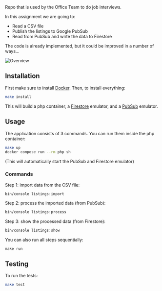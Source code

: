 Repo that is used by the Office Team to do job interviews.

In this assignment we are going to:
- Read a CSV file
- Publish the listings to Google PubSub
- Read from PubSub and write the data to Firestore

The code is already implemented, but it could be improved in a number of ways...

![Overview](./overview.png)

## Installation

First make sure to install [Docker](https://docs.docker.com/get-docker/).
Then, to install everything:

```sh
make install
```

This will build a php container, a [Firestore](https://cloud.google.com/firestore/docs/overview)
emulator, and a [PubSub](https://cloud.google.com/pubsub/docs/overview) emulator.

## Usage

The application consists of 3 commands. You can run them inside the php container:

```sh
make up
docker compose run --rm php sh
```

(This will automatically start the PubSub and Firestore emulator)

### Commands

Step 1: import data from the CSV file:

```sh
bin/console listings:import
```

Step 2: process the imported data (from PubSub):

```sh
bin/console listings:process
```

Step 3: show the processed data (from Firestore):

```sh
bin/console listings:show
```

You can also run all steps sequentially:

```
make run
```

## Testing

To run the tests:

```sh
make test
```
